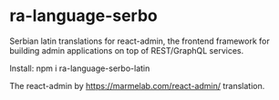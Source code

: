 # ra-language-serbo
Serbian latin translations for react-admin, the frontend framework for building admin applications on top of REST/GraphQL services.

Install: npm i ra-language-serbo-latin

The react-admin by https://marmelab.com/react-admin/ translation.
